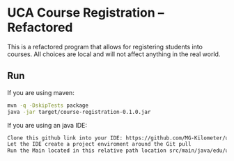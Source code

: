 # UCA Course Registration – Refactored

This is a refactored program that allows for registering students into courses. All choices are local and will not affect anything in the real world.

## Run
If you are using maven:
```bash
mvn -q -DskipTests package
java -jar target/course-registration-0.1.0.jar
```
If you are using an java IDE:
```bash
Clone this github link into your IDE: https://github.com/MG-Kilometer/uca-course-registration-REFACTOR.git
Let the IDE create a project enviroment around the Git pull
Run the Main located in this relative path location src/main/java/edu/uca/registration/Main.java
```
